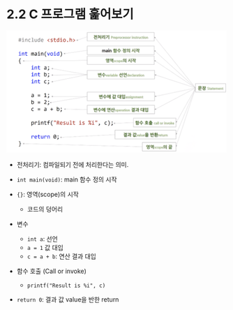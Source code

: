 # 2.2 C 프로그램 훑어보기

![](../images/chapter2/cprogram.png)

* 전처리기: 컴파일되기 전에 처리한다는 의미.

* `int main(void)`: main 함수 정의 시작
* `{}`: 영역(scope)의 시작
    - 코드의 덩어리

* 변수
    - `int a`: 선언
    - `a = 1` 값 대입
    - `c = a + b`: 연산 결과 대입

* 함수 호출 (Call or invoke)
    - `printf("Result is %i", c)`

* `return 0`: 결과 값 value을 반한 return
